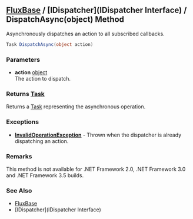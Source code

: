 [FluxBase](index) / [IDispatcher](IDispatcher Interface) / DispatchAsync(object) Method
---------------------------------------------------------------------------------------

Asynchronously dispatches an action to all subscribed callbacks.

```c#
Task DispatchAsync(object action)
```

### Parameters
* __action__ [object](https://docs.microsoft.com/dotnet/api/system.object)  
The action to dispatch.

### Returns [Task](https://docs.microsoft.com/dotnet/api/system.threading.tasks.task)
Returns a [Task](https://docs.microsoft.com/dotnet/api/system.threading.tasks.task) representing the asynchronous operation.

### Exceptions
* __[InvalidOperationException](https://docs.microsoft.com/dotnet/api/system.invalidoperationexception)__ - Thrown when the dispatcher is already dispatching an action.

### Remarks
This method is not available for .NET Framework 2.0, .NET Framework 3.0 and .NET Framework 3.5 builds.

### See Also
* [FluxBase](index)
* [IDispatcher](IDispatcher Interface)